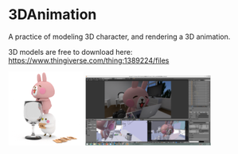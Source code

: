 # 3DAnimation
A practice of modeling 3D character, and rendering a 3D animation.

3D models are free to download here: https://www.thingiverse.com/thing:1389224/files

<img src="./images/rabbit.png" width="30%"> <img src="./images/500.PNG" width="50%">
